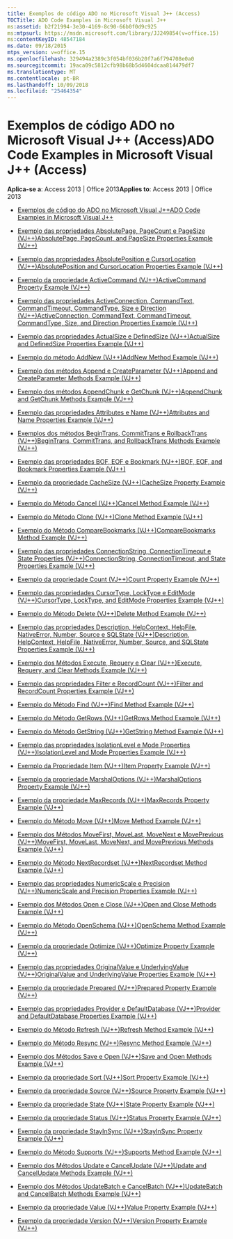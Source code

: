 ```yaml
---
title: Exemplos de código ADO no Microsoft Visual J++ (Access)
TOCTitle: ADO Code Examples in Microsoft Visual J++
ms:assetid: b2f21994-3e30-4169-8c90-66b0f0d9c925
ms:mtpsurl: https://msdn.microsoft.com/library/JJ249854(v=office.15)
ms:contentKeyID: 48547184
ms.date: 09/18/2015
mtps_version: v=office.15
ms.openlocfilehash: 329494a2389c3f054bf036b20f7a6f794708e0a0
ms.sourcegitcommit: 19aca09c5812cfb98b68b5d4604dcaa814479df7
ms.translationtype: MT
ms.contentlocale: pt-BR
ms.lasthandoff: 10/09/2018
ms.locfileid: "25464354"
---
```

# <a name="ado-code-examples-in-microsoft-visual-j-access"></a><span data-ttu-id="16706-102">Exemplos de código ADO no Microsoft Visual J++ (Access)</span><span class="sxs-lookup"><span data-stu-id="16706-102">ADO Code Examples in Microsoft Visual J++ (Access)</span></span>


<span data-ttu-id="16706-103">**Aplica-se a**: Access 2013 | Office 2013</span><span class="sxs-lookup"><span data-stu-id="16706-103">**Applies to**: Access 2013 | Office 2013</span></span>

  - [<span data-ttu-id="16706-104">Exemplos de código do ADO no Microsoft Visual J++</span><span class="sxs-lookup"><span data-stu-id="16706-104">ADO Code Examples in Microsoft Visual J++</span></span>](ado-code-examples-in-microsoft-visual-j.md)

  - [<span data-ttu-id="16706-105">Exemplo das propriedades AbsolutePage, PageCount e PageSize (VJ++)</span><span class="sxs-lookup"><span data-stu-id="16706-105">AbsolutePage, PageCount, and PageSize Properties Example (VJ++)</span></span>](absolutepage-pagecount-and-pagesize-properties-example-vj.md)

  - [<span data-ttu-id="16706-106">Exemplo das propriedades AbsolutePosition e CursorLocation (VJ++)</span><span class="sxs-lookup"><span data-stu-id="16706-106">AbsolutePosition and CursorLocation Properties Example (VJ++)</span></span>](absoluteposition-and-cursorlocation-properties-example-vj.md)

  - [<span data-ttu-id="16706-107">Exemplo da propriedade ActiveCommand (VJ++)</span><span class="sxs-lookup"><span data-stu-id="16706-107">ActiveCommand Property Example (VJ++)</span></span>](activecommand-property-example-vj.md)

  - [<span data-ttu-id="16706-108">Exemplo das propriedades ActiveConnection, CommandText, CommandTimeout, CommandType, Size e Direction (VJ++)</span><span class="sxs-lookup"><span data-stu-id="16706-108">ActiveConnection, CommandText, CommandTimeout, CommandType, Size, and Direction Properties Example (VJ++)</span></span>](activeconnection-commandtext-commandtimeout-commandtype-size-and-direction-properties-example-vj.md)

  - [<span data-ttu-id="16706-109">Exemplo das propriedades ActualSize e DefinedSize (VJ++)</span><span class="sxs-lookup"><span data-stu-id="16706-109">ActualSize and DefinedSize Properties Example (VJ++)</span></span>](actualsize-and-definedsize-properties-example-vj.md)

  - [<span data-ttu-id="16706-110">Exemplo do método AddNew (VJ++)</span><span class="sxs-lookup"><span data-stu-id="16706-110">AddNew Method Example (VJ++)</span></span>](addnew-method-example-vj.md)

  - [<span data-ttu-id="16706-111">Exemplo dos métodos Append e CreateParameter (VJ++)</span><span class="sxs-lookup"><span data-stu-id="16706-111">Append and CreateParameter Methods Example (VJ++)</span></span>](append-and-createparameter-methods-example-vj.md)

  - [<span data-ttu-id="16706-112">Exemplo dos métodos AppendChunk e GetChunk (VJ++)</span><span class="sxs-lookup"><span data-stu-id="16706-112">AppendChunk and GetChunk Methods Example (VJ++)</span></span>](appendchunk-and-getchunk-methods-example-vj.md)

  - [<span data-ttu-id="16706-113">Exemplo das propriedades Attributes e Name (VJ++)</span><span class="sxs-lookup"><span data-stu-id="16706-113">Attributes and Name Properties Example (VJ++)</span></span>](attributes-and-name-properties-example-vj.md)

  - [<span data-ttu-id="16706-114">Exemplos dos métodos BeginTrans, CommitTrans e RollbackTrans (VJ++)</span><span class="sxs-lookup"><span data-stu-id="16706-114">BeginTrans, CommitTrans, and RollbackTrans Methods Example (VJ++)</span></span>](begintrans-committrans-and-rollbacktrans-methods-example-vj.md)

  - [<span data-ttu-id="16706-115">Exemplo das propriedades BOF, EOF e Bookmark (VJ++)</span><span class="sxs-lookup"><span data-stu-id="16706-115">BOF, EOF, and Bookmark Properties Example (VJ++)</span></span>](bof-eof-and-bookmark-properties-example-vj.md)

  - [<span data-ttu-id="16706-116">Exemplo da propriedade CacheSize (VJ++)</span><span class="sxs-lookup"><span data-stu-id="16706-116">CacheSize Property Example (VJ++)</span></span>](cachesize-property-example-vj.md)

  - [<span data-ttu-id="16706-117">Exemplo do Método Cancel (VJ++)</span><span class="sxs-lookup"><span data-stu-id="16706-117">Cancel Method Example (VJ++)</span></span>](cancel-method-example-vj.md)

  - [<span data-ttu-id="16706-118">Exemplo do Método Clone (VJ++)</span><span class="sxs-lookup"><span data-stu-id="16706-118">Clone Method Example (VJ++)</span></span>](clone-method-example-vj.md)

  - [<span data-ttu-id="16706-119">Exemplo do Método CompareBookmarks (VJ++)</span><span class="sxs-lookup"><span data-stu-id="16706-119">CompareBookmarks Method Example (VJ++)</span></span>](comparebookmarks-method-example-vj.md)

  - [<span data-ttu-id="16706-120">Exemplo das propriedades ConnectionString, ConnectionTimeout e State Properties (VJ++)</span><span class="sxs-lookup"><span data-stu-id="16706-120">ConnectionString, ConnectionTimeout, and State Properties Example (VJ++)</span></span>](connectionstring-connectiontimeout-and-state-properties-example-vj.md)

  - [<span data-ttu-id="16706-121">Exemplo da propriedade Count (VJ++)</span><span class="sxs-lookup"><span data-stu-id="16706-121">Count Property Example (VJ++)</span></span>](count-property-example-vj.md)

  - [<span data-ttu-id="16706-122">Exemplo das propriedades CursorType, LockType e EditMode (VJ++)</span><span class="sxs-lookup"><span data-stu-id="16706-122">CursorType, LockType, and EditMode Properties Example (VJ++)</span></span>](cursortype-locktype-and-editmode-properties-example-vj.md)

  - [<span data-ttu-id="16706-123">Exemplo do Método Delete (VJ++)</span><span class="sxs-lookup"><span data-stu-id="16706-123">Delete Method Example (VJ++)</span></span>](delete-method-example-vj.md)

  - [<span data-ttu-id="16706-124">Exemplo das propriedades Description, HelpContext, HelpFile, NativeError, Number, Source e SQLState (VJ++)</span><span class="sxs-lookup"><span data-stu-id="16706-124">Description, HelpContext, HelpFile, NativeError, Number, Source, and SQLState Properties Example (VJ++)</span></span>](description-helpcontext-helpfile-nativeerror-number-source-and-sqlstate-properties-example-vj.md)

  - [<span data-ttu-id="16706-125">Exemplo dos Métodos Execute, Requery e Clear (VJ++)</span><span class="sxs-lookup"><span data-stu-id="16706-125">Execute, Requery, and Clear Methods Example (VJ++)</span></span>](execute-requery-and-clear-methods-example-vj.md)

  - [<span data-ttu-id="16706-126">Exemplo das propriedades Filter e RecordCount (VJ++)</span><span class="sxs-lookup"><span data-stu-id="16706-126">Filter and RecordCount Properties Example (VJ++)</span></span>](filter-and-recordcount-properties-example-vj.md)

  - [<span data-ttu-id="16706-127">Exemplo do Método Find (VJ++)</span><span class="sxs-lookup"><span data-stu-id="16706-127">Find Method Example (VJ++)</span></span>](find-method-example-vj.md)

  - [<span data-ttu-id="16706-128">Exemplo do Método GetRows (VJ++)</span><span class="sxs-lookup"><span data-stu-id="16706-128">GetRows Method Example (VJ++)</span></span>](getrows-method-example-vj.md)

  - [<span data-ttu-id="16706-129">Exemplo do Método GetString (VJ++)</span><span class="sxs-lookup"><span data-stu-id="16706-129">GetString Method Example (VJ++)</span></span>](getstring-method-example-vj.md)

  - [<span data-ttu-id="16706-130">Exemplo das propriedades IsolationLevel e Mode Properties (VJ++)</span><span class="sxs-lookup"><span data-stu-id="16706-130">IsolationLevel and Mode Properties Example (VJ++)</span></span>](isolationlevel-and-mode-properties-example-vj.md)

  - [<span data-ttu-id="16706-131">Exemplo da Propriedade Item (VJ++)</span><span class="sxs-lookup"><span data-stu-id="16706-131">Item Property Example (VJ++)</span></span>](item-property-example-vj.md)

  - [<span data-ttu-id="16706-132">Exemplo da propriedade MarshalOptions (VJ++)</span><span class="sxs-lookup"><span data-stu-id="16706-132">MarshalOptions Property Example (VJ++)</span></span>](marshaloptions-property-example-vj.md)

  - [<span data-ttu-id="16706-133">Exemplo da propriedade MaxRecords (VJ++)</span><span class="sxs-lookup"><span data-stu-id="16706-133">MaxRecords Property Example (VJ++)</span></span>](maxrecords-property-example-vj.md)

  - [<span data-ttu-id="16706-134">Exemplo do Método Move (VJ++)</span><span class="sxs-lookup"><span data-stu-id="16706-134">Move Method Example (VJ++)</span></span>](move-method-example-vj.md)

  - [<span data-ttu-id="16706-135">Exemplo dos Métodos MoveFirst, MoveLast, MoveNext e MovePrevious (VJ++)</span><span class="sxs-lookup"><span data-stu-id="16706-135">MoveFirst, MoveLast, MoveNext, and MovePrevious Methods Example (VJ++)</span></span>](movefirst-movelast-movenext-and-moveprevious-methods-example-vj.md)

  - [<span data-ttu-id="16706-136">Exemplo do Método NextRecordset (VJ++)</span><span class="sxs-lookup"><span data-stu-id="16706-136">NextRecordset Method Example (VJ++)</span></span>](nextrecordset-method-example-vj.md)

  - [<span data-ttu-id="16706-137">Exemplo das propriedades NumericScale e Precision (VJ++)</span><span class="sxs-lookup"><span data-stu-id="16706-137">NumericScale and Precision Properties Example (VJ++)</span></span>](numericscale-and-precision-properties-example-vj.md)

  - [<span data-ttu-id="16706-138">Exemplo dos Métodos Open e Close (VJ++)</span><span class="sxs-lookup"><span data-stu-id="16706-138">Open and Close Methods Example (VJ++)</span></span>](open-and-close-methods-example-vj.md)

  - [<span data-ttu-id="16706-139">Exemplo do Método OpenSchema (VJ++)</span><span class="sxs-lookup"><span data-stu-id="16706-139">OpenSchema Method Example (VJ++)</span></span>](openschema-method-example-vj.md)

  - [<span data-ttu-id="16706-140">Exemplo da propriedade Optimize (VJ++)</span><span class="sxs-lookup"><span data-stu-id="16706-140">Optimize Property Example (VJ++)</span></span>](optimize-property-example-vj.md)

  - [<span data-ttu-id="16706-141">Exemplo das propriedades OriginalValue e UnderlyingValue (VJ++)</span><span class="sxs-lookup"><span data-stu-id="16706-141">OriginalValue and UnderlyingValue Properties Example (VJ++)</span></span>](originalvalue-and-underlyingvalue-properties-example-vj.md)

  - [<span data-ttu-id="16706-142">Exemplo da propriedade Prepared (VJ++)</span><span class="sxs-lookup"><span data-stu-id="16706-142">Prepared Property Example (VJ++)</span></span>](prepared-property-example-vj.md)

  - [<span data-ttu-id="16706-143">Exemplo das propriedades Provider e DefaultDatabase (VJ++)</span><span class="sxs-lookup"><span data-stu-id="16706-143">Provider and DefaultDatabase Properties Example (VJ++)</span></span>](provider-and-defaultdatabase-properties-example-vj.md)

  - [<span data-ttu-id="16706-144">Exemplo do Método Refresh (VJ++)</span><span class="sxs-lookup"><span data-stu-id="16706-144">Refresh Method Example (VJ++)</span></span>](refresh-method-example-vj.md)

  - [<span data-ttu-id="16706-145">Exemplo do Método Resync (VJ++)</span><span class="sxs-lookup"><span data-stu-id="16706-145">Resync Method Example (VJ++)</span></span>](resync-method-example-vj.md)

  - [<span data-ttu-id="16706-146">Exemplo dos Métodos Save e Open (VJ++)</span><span class="sxs-lookup"><span data-stu-id="16706-146">Save and Open Methods Example (VJ++)</span></span>](save-and-open-methods-example-vj.md)

  - [<span data-ttu-id="16706-147">Exemplo da propriedade Sort (VJ++)</span><span class="sxs-lookup"><span data-stu-id="16706-147">Sort Property Example (VJ++)</span></span>](sort-property-example-vj.md)

  - [<span data-ttu-id="16706-148">Exemplo da propriedade Source (VJ++)</span><span class="sxs-lookup"><span data-stu-id="16706-148">Source Property Example (VJ++)</span></span>](source-property-example-vj.md)

  - [<span data-ttu-id="16706-149">Exemplo da propriedade State (VJ++)</span><span class="sxs-lookup"><span data-stu-id="16706-149">State Property Example (VJ++)</span></span>](state-property-example-vj.md)

  - [<span data-ttu-id="16706-150">Exemplo da propriedade Status (VJ++)</span><span class="sxs-lookup"><span data-stu-id="16706-150">Status Property Example (VJ++)</span></span>](status-property-example-vj.md)

  - [<span data-ttu-id="16706-151">Exemplo da propriedade StayInSync (VJ++)</span><span class="sxs-lookup"><span data-stu-id="16706-151">StayInSync Property Example (VJ++)</span></span>](stayinsync-property-example-vj.md)

  - [<span data-ttu-id="16706-152">Exemplo do Método Supports (VJ++)</span><span class="sxs-lookup"><span data-stu-id="16706-152">Supports Method Example (VJ++)</span></span>](supports-method-example-vj.md)

  - [<span data-ttu-id="16706-153">Exemplo dos Métodos Update e CancelUpdate (VJ++)</span><span class="sxs-lookup"><span data-stu-id="16706-153">Update and CancelUpdate Methods Example (VJ++)</span></span>](update-and-cancelupdate-methods-example-vj.md)

  - [<span data-ttu-id="16706-154">Exemplo dos Métodos UpdateBatch e CancelBatch (VJ++)</span><span class="sxs-lookup"><span data-stu-id="16706-154">UpdateBatch and CancelBatch Methods Example (VJ++)</span></span>](updatebatch-and-cancelbatch-methods-example-vj.md)

  - [<span data-ttu-id="16706-155">Exemplo da propriedade Value (VJ++)</span><span class="sxs-lookup"><span data-stu-id="16706-155">Value Property Example (VJ++)</span></span>](value-property-example-vj.md)

  - [<span data-ttu-id="16706-156">Exemplo da propriedade Version (VJ++)</span><span class="sxs-lookup"><span data-stu-id="16706-156">Version Property Example (VJ++)</span></span>](version-property-example-vj.md)

